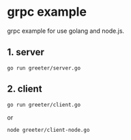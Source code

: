 # grpc example
grpc example for use golang and node.js.

## 1. server

```
go run greeter/server.go
```

## 2. client

```
go run greeter/client.go
```

or

```
node greeter/client-node.go
```